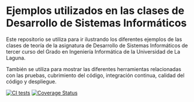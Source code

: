 # Ejemplos utilizados en las clases de Desarrollo de Sistemas Informáticos

Este repositorio se utiliza para ir ilustrando los diferentes ejemplos de las
clases de teoría de la asignatura de Desarrollo de Sistemas Informáticos de tercer
curso del Grado en Ingeniería Informática de la Universidad de La Laguna.

También se utiliza para mostrar las diferentes herramientas relacionadas con las pruebas,
cubrimiento del código, integración continua, calidad del código y despliegue.

[![CI tests](https://github.com/ULL-ESIT-INF-DSI-2425/theory-examples/actions/workflows/ci.yml/badge.svg)](https://github.com/ULL-ESIT-INF-DSI-2425/theory-examples/actions/workflows/ci.yml)
[![Coverage Status](https://coveralls.io/repos/github/ULL-ESIT-INF-DSI-2425/theory-examples/badge.svg?branch=main)](https://coveralls.io/github/ULL-ESIT-INF-DSI-2425/theory-examples?branch=main)
